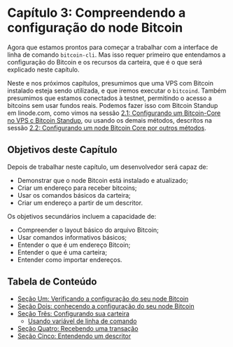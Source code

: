 # Capítulo 3: Compreendendo a configuração do node Bitcoin

Agora que estamos prontos para começar a trabalhar com a interface de linha de comando `bitcoin-cli`. Mas isso requer primeiro que entendamos a configuração do Bitcoin e os recursos da carteira, que é o que será explicado neste capítulo.

Neste e nos próximos capítulos, presumimos que uma VPS com Bitcoin instalado esteja sendo utilizada, e que iremos executar o `bitcoind`. Também presumimos que estamos conectados à testnet, permitindo o acesso a bitcoins sem usar fundos reais. Podemos fazer isso com Bitcoin Standup em linode.com, como vimos na sessão [2.1: Configurando um Bitcoin-Core no VPS c Bitcoin Standup](02_1_Setting_Up_a_Bitcoin-Core_VPS_with_StackScript.md), ou usando os demais métodos, descritos na sessão [2.2: Configurando um node Bitcoin Core por outros métodos](02_2_Setting_Up_Bitcoin_Core_Other.md).

## Objetivos deste Capítulo

Depois de trabalhar neste capítulo, um desenvolvedor será capaz de:

   * Demonstrar que o node Bitcoin está instalado e atualizado;
   * Criar um endereço para receber bitcoins;
   * Usar os comandos básicos da carteira;
   * Criar um endereço a partir de um descritor.

Os objetivos secundários incluem a capacidade de:

   * Compreender o layout básico do arquivo Bitcoin;
   * Usar comandos informativos básicos;
   * Entender o que é um endereço Bitcoin;
   * Entender o que é uma carteira;
   * Entender como importar endereços.

## Tabela de Conteúdo

* [Seção Um: Verificando a configuração do seu node Bitcoin](03_1_Verifying_Your_Bitcoin_Setup.md)
* [Seção Dois: conhecendo a configuração do seu node Bitcoin](03_2_Knowing_Your_Bitcoin_Setup.md)
* [Seção Três: Configurando sua carteira](03_3_Setting_Up_Your_Wallet.md)
   * [Usando variável de linha de comando](03_3__Interlude_Using_Command-Line_Variables.md)
* [Seção Quatro: Recebendo uma transação](03_4_Receiving_a_Transaction.md)
* [Seção Cinco: Entendendo um descritor](03_5_Understanding_the_Descriptor.md)